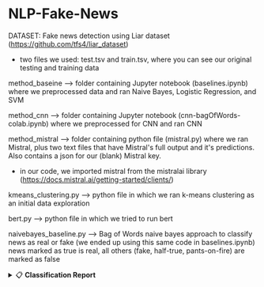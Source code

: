 # NLP-Fake-News

DATASET: Fake news detection using Liar dataset (https://github.com/tfs4/liar_dataset)
- two files we used: test.tsv and train.tsv, where you can see our original testing and training data

method_baseine --> folder containing Jupyter notebook (baselines.ipynb) where we preprocessed data and ran Naive Bayes, Logistic Regression, and SVM

method_cnn --> folder containing Jupyter notebook (cnn-bagOfWords-colab.ipynb) where we preprocessed for CNN and ran CNN

method_mistral --> folder containing python file (mistral.py) where we ran Mistral, plus two text files that have Mistral's full output and it's predictions. Also contains a json for our (blank) Mistral key.
- in our code, we imported mistral from the mistralai library (https://docs.mistral.ai/getting-started/clients/) 

kmeans_clustering.py --> python file in which we ran k-means clustering as an initial data exploration

bert.py --> python file in which we tried to run bert

naivebayes_baseline.py --> Bag of Words naive bayes approach to classify news as real or fake (we ended up using this same code in baselines.ipynb)
news marked as true is real, all others (fake, half-true, pants-on-fire) are marked as false
<details>
<summary>📋 <strong>Classification Report</strong></summary>

<pre>
              precision    recall  f1-score   support

           0       0.84      0.95      0.89      1059
           1       0.27      0.10      0.15       208

    accuracy                           0.81      1267
   macro avg       0.55      0.52      0.52      1267
weighted avg       0.75      0.81      0.77      1267
</pre>

</details>
